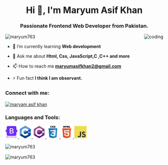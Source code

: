 <h1 align="center">Hi 👋, I'm Maryum Asif Khan</h1>
<h3 align="center">Passionate Frontend Web Developer from Pakistan.</h3>
<img align="right" src="https://www.google.com/url?sa=i&url=https%3A%2F%2Fdribbble.com%2Fshots%2F15215756-Coding-Animation-Concept&psig=AOvVaw2okRquvaNc_u9vVC-yd3Qf&ust=1738048274058000&source=images&cd=vfe&opi=89978449&ved=0CBMQjRxqFwoTCKieg8mslYsDFQAAAAAdAAAAABAE" alt="coding" />
<p align="left"> <img src="https://komarev.com/ghpvc/?username=maryum763&label=Profile%20views&color=0e75b6&style=flat" alt="maryum763" /> </p>

- 🌱 I’m currently learning **Web development**

- 💬 Ask me about **Html, Css, JavaScript,C ,C++ and more**

- 📫 How to reach me **maryumasifkhan2@gmail.com**

- ⚡ Fun fact **I think I am observant.**

<h3 align="left">Connect with me:</h3>
<p align="left">
<a href="https://linkedin.com/in/maryam asif khan" target="blank"><img align="center" src="https://raw.githubusercontent.com/rahuldkjain/github-profile-readme-generator/master/src/images/icons/Social/linked-in-alt.svg" alt="maryam asif khan" height="30" width="40" /></a>
</p>

<h3 align="left">Languages and Tools:</h3>
<p align="left"> <a href="https://getbootstrap.com" target="_blank" rel="noreferrer"> <img src="https://raw.githubusercontent.com/devicons/devicon/master/icons/bootstrap/bootstrap-plain-wordmark.svg" alt="bootstrap" width="40" height="40"/> </a> <a href="https://www.w3schools.com/cpp/" target="_blank" rel="noreferrer"> <img src="https://raw.githubusercontent.com/devicons/devicon/master/icons/cplusplus/cplusplus-original.svg" alt="cplusplus" width="40" height="40"/> </a> <a href="https://www.w3schools.com/cs/" target="_blank" rel="noreferrer"> <img src="https://raw.githubusercontent.com/devicons/devicon/master/icons/csharp/csharp-original.svg" alt="csharp" width="40" height="40"/> </a> <a href="https://www.w3schools.com/css/" target="_blank" rel="noreferrer"> <img src="https://raw.githubusercontent.com/devicons/devicon/master/icons/css3/css3-original-wordmark.svg" alt="css3" width="40" height="40"/> </a> <a href="https://www.w3.org/html/" target="_blank" rel="noreferrer"> <img src="https://raw.githubusercontent.com/devicons/devicon/master/icons/html5/html5-original-wordmark.svg" alt="html5" width="40" height="40"/> </a> <a href="https://developer.mozilla.org/en-US/docs/Web/JavaScript" target="_blank" rel="noreferrer"> <img src="https://raw.githubusercontent.com/devicons/devicon/master/icons/javascript/javascript-original.svg" alt="javascript" width="40" height="40"/> </a> </p>

<p><img align="center" src="https://github-readme-stats.vercel.app/api/top-langs?username=maryum763&show_icons=true&locale=en&layout=compact" alt="maryum763" /></p>

<p><img align="center" src="https://github-readme-streak-stats.herokuapp.com/?user=maryum763&" alt="maryum763" /></p>


<!--
**Maryum763/Maryum763** is a ✨ _special_ ✨ repository because its `README.md` (this file) appears on your GitHub profile.

Here are some ideas to get you started:

- 🔭 I’m currently working on ...
- 🌱 I’m currently learning ...
- 👯 I’m looking to collaborate on ...
- 🤔 I’m looking for help with ...
- 💬 Ask me about ...
- 📫 How to reach me: ...
- 😄 Pronouns: ...
- ⚡ Fun fact: ...
-->
